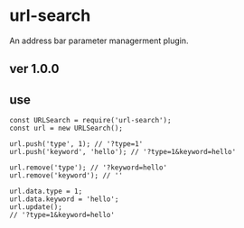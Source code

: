 # url-search
An address bar parameter managerment plugin.
## ver 1.0.0
## use
```
const URLSearch = require('url-search');
const url = new URLSearch();

url.push('type', 1); // '?type=1'
url.push('keyword', 'hello'); // '?type=1&keyword=hello'

url.remove('type'); // '?keyword=hello'
url.remove('keyword'); // ''

url.data.type = 1;
url.data.keyword = 'hello';
url.update();
// '?type=1&keyword=hello'
```
